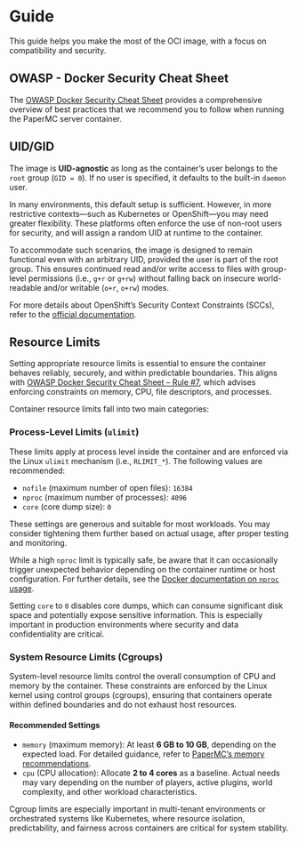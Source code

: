 # Guide

This guide helps you make the most of the OCI image, with a focus on compatibility and security.

## OWASP - Docker Security Cheat Sheet

The [OWASP Docker Security Cheat Sheet](https://cheatsheetseries.owasp.org/cheatsheets/Docker_Security_Cheat_Sheet.html) provides a comprehensive overview of
best practices that we recommend you to follow when running the PaperMC server container.

## UID/GID

The image is **UID-agnostic** as long as the container’s user belongs to the `root` group (`GID = 0`). If no user is specified, it defaults to the built-in
`daemon` user.

In many environments, this default setup is sufficient. However, in more restrictive contexts—such as Kubernetes or OpenShift—you may need greater flexibility.
These platforms often enforce the use of non-root users for security, and will assign a random UID at runtime to the container.

To accommodate such scenarios, the image is designed to remain functional even with an arbitrary UID, provided the user is part of the root group. This ensures
continued read and/or write access to files with group-level permissions (i.e., `g+r` or `g+rw`) without falling back on insecure world-readable and/or
writable (`o+r`, `o+rw`) modes.

For more details about OpenShift’s Security Context Constraints (SCCs), refer to
the [official documentation](https://docs.openshift.com/container-platform/latest/concepts/policy/security-context-constraints.html).

## Resource Limits

Setting appropriate resource limits is essential to ensure the container behaves reliably, securely, and within predictable boundaries. This aligns with [OWASP
Docker Security Cheat Sheet – Rule #7](https://cheatsheetseries.owasp.org/cheatsheets/Docker_Security_Cheat_Sheet.html#rule-7-limit-resources-memory-cpu-file-descriptors-processes-restarts),
which advises enforcing constraints on memory, CPU, file descriptors, and processes.

Container resource limits fall into two main categories:

### Process-Level Limits (`ulimit`)

These limits apply at process level inside the container and are enforced via the Linux `ulimit` mechanism (i.e., `RLIMIT_*`). The following values are
recommended:

* `nofile` (maximum number of open files): `16384`
* `nproc` (maximum number of processes): `4096`
* `core` (core dump size): `0`

These settings are generous and suitable for most workloads. You may consider tightening them further based on actual usage, after proper testing and
monitoring.

While a high `nproc` limit is typically safe, be aware that it can occasionally trigger unexpected
behavior depending on the container runtime or host configuration. For further details, see
the [Docker documentation on `nproc` usage](https://docs.docker.com/reference/cli/docker/container/run/#for-nproc-usage).

Setting `core` to `0` disables core dumps, which can consume significant disk space and potentially expose sensitive information. This is especially important
in production environments where security and data confidentiality are critical.

### System Resource Limits (Cgroups)

System-level resource limits control the overall consumption of CPU and memory by the container. These constraints are enforced by the Linux kernel using
control groups (cgroups), ensuring that containers operate within defined boundaries and do not exhaust host resources.

#### Recommended Settings

* `memory` (maximum memory): At least **6 GB to 10 GB**, depending on the expected load. For detailed guidance, refer
  to [PaperMC’s memory recommendations](https://docs.papermc.io/paper/aikars-flags/#recommended-memory).
* `cpu` (CPU allocation): Allocate **2 to 4 cores** as a baseline. Actual needs may vary depending on the number of players, active plugins, world complexity,
  and other workload characteristics.

Cgroup limits are especially important in multi-tenant environments or orchestrated systems like Kubernetes, where resource isolation, predictability, and
fairness across containers are critical for system stability.
